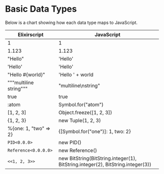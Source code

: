 # Basic Data Types

Below is a chart showing how each data type maps to JavaScript.

| Elixirscript | JavaScript |
| -- | -- |
| 1 | 1 |
| 1.123 | 1.123 |
| "Hello" | 'Hello' |
| 'Hello' | 'Hello' |
| "Hello #{world}" | 'Hello ' + world |
| """multiline string""" | "multiline\nstring" |
| true | true |
| :atom | Symbol.for("atom") |
| [1, 2, 3] | Object.freeze([1, 2, 3]) |
| {1, 2, 3} | new Tuple(1, 2, 3) |
| %{one: 1, "two" => 2} | {[Symbol.for("one")]: 1, two: 2} |
| `PID<0.0.0>` | new PID() |
| `Reference<0.0.0.0>` | new Reference() |
| `<<1, 2, 3>>` | new BitString(BitString.integer(1), BitString.integer(2), BitString.integer(3)) |
